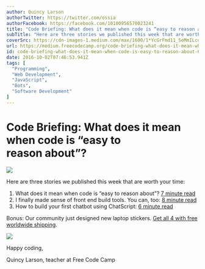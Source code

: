 ```yaml
---
author: Quincy Larson
authorTwitter: https://twitter.com/ossia
authorFacebook: https://facebook.com/10100956570023241
title: "Code Briefing: What does it mean when code is “easy to reason about”?"
subTitle: "Here are three stories we published this week that are worth your time:..."
coverSrc: https://cdn-images-1.medium.com/max/1600/1*YcGrFmd11_SeMmILcqu25A.png
url: https://medium.freecodecamp.org/code-briefing-what-does-it-mean-when-code-is-easy-to-reason-about-64453e71b751
id: code-briefing-what-does-it-mean-when-code-is-easy-to-reason-about-64453e71b751
date: 2016-10-02T07:46:53.941Z
tags: [
  "Programming",
  "Web Development",
  "JavaScript",
  "Bots",
  "Software Development"
]
---
```

# Code Briefing: What does it mean when code is “easy to reason about”?



![](https://cdn-images-1.medium.com/max/1600/1*YcGrFmd11_SeMmILcqu25A.png)



Here are three stories we published this week that are worth your time:

1.  What does it mean when code is “easy to reason about”? [7 minute read](http://bit.ly/2dhxfiX)
2.  I finally made sense of front end build tools. You can, too: [8 minute read](http://bit.ly/2dQeuC6)
3.  How to build your first chatbot using ChatScript: [6 minute read](http://bit.ly/2duZglg)

Bonus: Our community just designed new laptop stickers. [Get all 4 with free worldwide shipping](http://bit.ly/2cGNEx2).



![](https://cdn-images-1.medium.com/max/1600/1*itwXTRhPnFIrYJqrXcmieQ.jpeg)



Happy coding,

Quincy Larson, teacher at Free Code Camp








